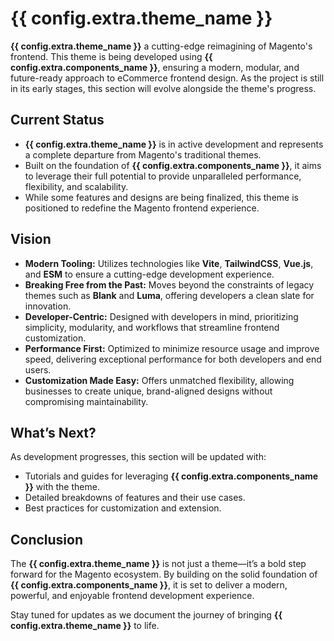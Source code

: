 # {{ config.extra.theme_name }}

**{{ config.extra.theme_name }}** a cutting-edge reimagining of Magento's frontend. This theme is being developed using **{{ config.extra.components_name }}**, ensuring a modern, modular, and future-ready approach to eCommerce frontend design. As the project is still in its early stages, this section will evolve alongside the theme's progress.

## Current Status
- **{{ config.extra.theme_name }}** is in active development and represents a complete departure from Magento's traditional themes.
- Built on the foundation of **{{ config.extra.components_name }}**, it aims to leverage their full potential to provide unparalleled performance, flexibility, and scalability.
- While some features and designs are being finalized, this theme is positioned to redefine the Magento frontend experience.

## Vision
- **Modern Tooling:** Utilizes technologies like **Vite**, **TailwindCSS**, **Vue.js**, and **ESM** to ensure a cutting-edge development experience.
- **Breaking Free from the Past:** Moves beyond the constraints of legacy themes such as **Blank** and **Luma**, offering developers a clean slate for innovation.
- **Developer-Centric:** Designed with developers in mind, prioritizing simplicity, modularity, and workflows that streamline frontend customization.
- **Performance First:** Optimized to minimize resource usage and improve speed, delivering exceptional performance for both developers and end users.
- **Customization Made Easy:** Offers unmatched flexibility, allowing businesses to create unique, brand-aligned designs without compromising maintainability.

## What’s Next?
As development progresses, this section will be updated with:
- Tutorials and guides for leveraging **{{ config.extra.components_name }}** with the theme.
- Detailed breakdowns of features and their use cases.
- Best practices for customization and extension.

## Conclusion
The **{{ config.extra.theme_name }}** is not just a theme—it’s a bold step forward for the Magento ecosystem. By building on the solid foundation of **{{ config.extra.components_name }}**, it is set to deliver a modern, powerful, and enjoyable frontend development experience.

Stay tuned for updates as we document the journey of bringing **{{ config.extra.theme_name }}** to life.
